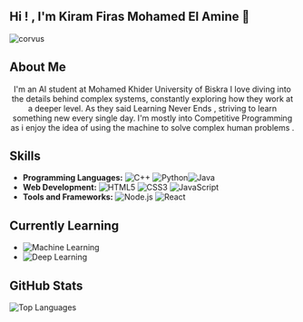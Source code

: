 ## Hi ! , I'm Kiram Firas Mohamed El Amine 👋
<p align="left"> <img src="https://komarev.com/ghpvc/?username=corvus&label=Profile%20views&color=0e75b6&style=flat" alt="corvus" /> </p>

## About Me

<p align="center">I'm an AI student at Mohamed Khider University of Biskra I love diving into the details behind complex systems, constantly exploring how they work at a deeper level. As they said Learning Never Ends , striving to learn something new every single day. 
I'm mostly into Competitive Programming as i enjoy the idea of using the machine to solve complex human problems .</p>


## Skills

- **Programming Languages:** ![C++](https://img.shields.io/badge/C++-00599C?style=flat&logo=c%2B%2B&logoColor=white) ![Python](https://img.shields.io/badge/Python-3776AB?style=flat&logo=python&logoColor=white)![Java](https://img.shields.io/badge/Java-007396?style=flat&logo=java&logoColor=white)
- **Web Development:** ![HTML5](https://img.shields.io/badge/HTML5-E34F26?style=flat&logo=html5&logoColor=white) ![CSS3](https://img.shields.io/badge/CSS3-1572B6?style=flat&logo=css3&logoColor=white) ![JavaScript](https://img.shields.io/badge/JavaScript-F7DF1E?style=flat&logo=javascript&logoColor=black)
- **Tools and Frameworks:** ![Node.js](https://img.shields.io/badge/Node.js-339933?style=flat&logo=node-dot-js&logoColor=white) ![React](https://img.shields.io/badge/React-61DAFB?style=flat&logo=react&logoColor=black)

## Currently Learning

- ![Machine Learning](https://img.shields.io/badge/Machine%20Learning-FF6F00?style=flat&logo=tensorflow&logoColor=white)
- ![Deep Learning](https://img.shields.io/badge/Deep%20Learning-0033A0?style=flat&logo=pytorch&logoColor=white)

## GitHub Stats

![Top Languages](https://github-readme-stats.vercel.app/api/top-langs/?username=Firas-Kiram&layout=compact&theme=radical)

<!--![GitHub Readme Streak Stats](https://github-readme-streak-stats.herokuapp.com/?user=corvus&theme=highcontrast)-->
<!--![GitHub Readme Stats](https://github-readme-stats.vercel.app/api?username=corvus&show_icons=true&locale=en&bg_color=1A1B27) -->
